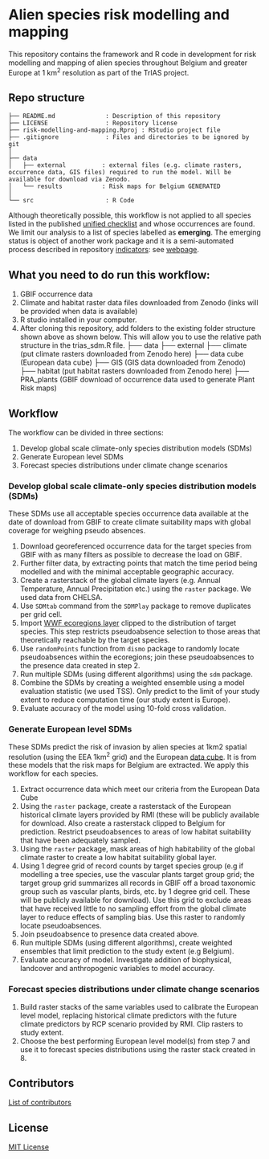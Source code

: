 # Alien species risk modelling and mapping

This repository contains the framework and R code in development for risk modelling and mapping of alien species throughout Belgium and greater Europe at 1 km<sup>2</sup> resolution as part of the TrIAS project.

## Repo structure

```
├── README.md              : Description of this repository
├── LICENSE                : Repository license
├── risk-modelling-and-mapping.Rproj : RStudio project file
├── .gitignore             : Files and directories to be ignored by git
│
├── data
│   ├── external          : external files (e.g. climate rasters, occurrence data, GIS files) required to run the model. Will be available for download via Zenodo.
│   └── results           : Risk maps for Belgium GENERATED
│
└── src                    : R Code
```

Although theoretically possible, this workflow is not applied to all species listed in the published [unified checklist](https://doi.org/10.15468/xoidmd) and whose occurrences are found.  We limit our analysis to a list of species labelled as **emerging**. The emerging status is object of another work package and it is a semi-automated process described in repository [indicators](https://github.com/trias-project/indicators): see [webpage](https://trias-project.github.io/indicators/).

## What you need to do run this workflow:
1) GBIF occurrence data
2) Climate and habitat raster data files downloaded from Zenodo (links will be provided when data is available)
3) R studio installed in your computer.
4) After cloning this repository, add folders to the existing folder structure shown above as shown below. This will allow you to use the relative path structure in the trias_sdm.R file.
├── data
    ├── external
          ├── climate (put climate rasters downloaded from Zenodo here)
          ├── data cube (European data cube) 
          ├── GIS (GIS data downloaded from Zenodo)
          ├── habitat (put habitat rasters downloaded from Zenodo here)
          ├── PRA_plants (GBIF download of occurrence data used to generate Plant Risk maps)
          

## Workflow  
 
The workflow can be divided in three sections:

1. Develop global scale climate-only species distribution models (SDMs)
2. Generate European level SDMs
3. Forecast species distributions under climate change scenarios
 

### Develop global scale climate-only species distribution models (SDMs)

These SDMs use all acceptable species occurrence data available at the date of download from GBIF to create climate suitability maps with global coverage for weighing pseudo absences. 
  
1. Download georeferenced occurrence data for the target species from GBIF with as many filters as possible to decrease the load on GBIF.
2. Further filter data, by extracting points that match the time period being modelled and with the minimal acceptable geographic accuracy.
3. Create a rasterstack of the global climate layers (e.g. Annual Temperature, Annual Precipitation etc.) using the `raster` package. We used data from CHELSA.
4. Use `SDMtab` command from the `SDMPlay` package to remove duplicates per grid cell. 
5. Import [WWF ecoregions layer](https://www.worldwildlife.org/publications/terrestrial-ecoregions-of-the-world) clipped to the distribution of target species. This step restricts pseudoabsence selection to those areas that theoretically reachable by the target species. 
6. Use `randomPoints` function from `dismo` package to randomly locate pseudoabsences within the ecoregions; join these pseudoabsences to the presence data created in step 2.
7. Run multiple SDMs (using different algorithms) using the `sdm` package.
8. Combine the SDMs by creating a weighted ensemble using a model evaluation statistic (we used TSS). Only predict to the limit of your study extent to reduce computation time (our study extent is Europe).
9. Evaluate accuracy of the model using 10-fold cross validation.
  
### Generate European level SDMs

These SDMs predict the risk of invasion by alien species at 1km2 spatial resolution (using the EEA 1km<sup>2</sup> grid) and the European [data cube](https://github.com/trias-project/occ-processing/blob/master/data/processed/cube_europe.tsv). It is from these models that the risk maps for Belgium are extracted. We apply this workflow for each species.
  
1. Extract occurrence data which meet our criteria from the European Data Cube
2. Using the `raster` package, create a rasterstack of the European historical climate layers provided by RMI (these will be publicly available for download. Also create a rasterstack clipped to Belgium for prediction. Restrict pseudoabsences to areas of low habitat suitability that have been adequately sampled.
3. Using the `raster` package, mask areas of high habitability of the global climate raster to create a low habitat suitability global layer.
4. Using 1 degree grid of record counts by target species group (e.g if modelling a tree species, use the vascular plants target group grid; the target group grid summarizes all records in GBIF off a broad taxonomic group such as vascular plants, birds, etc. by 1 degree grid cell. These will be publicly available for download). Use this grid to exclude areas that have received little to no sampling effort from the global climate layer to reduce effects of sampling bias. Use this raster to randomly locate pseudoabsences.
5. Join pseudoabsence to presence data created above.
6. Run multiple SDMs (using different algorithms), create weighted ensembles that limit prediction to the study extent (e.g Belgium). 
7. Evaluate accuracy of model. Investigate addition of biophysical, landcover and anthropogenic variables to model accuracy.
   
### Forecast species distributions under climate change scenarios
  
1. Build raster stacks of the same variables used to calibrate the European level model, replacing historical climate predictors with the future climate predictors by RCP scenario provided by RMI. Clip rasters to study extent.
2. Choose the best performing European level model(s) from step 7 and use it to forecast species distributions using the raster stack created in 8.

## Contributors

[List of contributors](https://github.com/trias-project/risk-modelling-and-mapping/contributors)

## License

[MIT License](https://github.com/trias-project/risk-modelling-and-mapping/blob/master/LICENSE)
